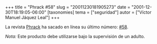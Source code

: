 +++
title = "Phrack #58"
slug = "20011230181905273"
date = "2001-12-30T18:19:05-06:00"
[taxonomies]
tema = ["seguridad"]
autor = ["Víctor Manuel Jáquez Leal"]
+++

La revista [Phrack](http://www.phrack.org) ha sacado en línea su último
número: [#58](http://www.phrack.org/show.php?p=58).

*Nota:* Este producto debe utilizarse bajo la supervisión de un adulto.

